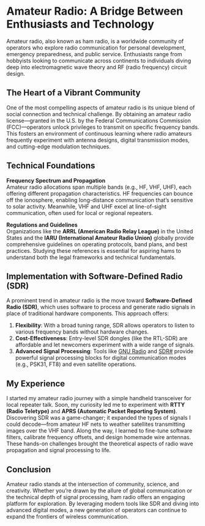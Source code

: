 # Amateur Radio: A Bridge Between Enthusiasts and Technology

Amateur radio, also known as ham radio, is a worldwide community of operators who explore radio communication for personal development, emergency preparedness, and public service. Enthusiasts range from hobbyists looking to communicate across continents to individuals diving deep into electromagnetic wave theory and RF (radio frequency) circuit design.

<!-- I am a panda -->

## The Heart of a Vibrant Community

One of the most compelling aspects of amateur radio is its unique blend of social connection and technical challenge. By obtaining an amateur radio license—granted in the U.S. by the Federal Communications Commission (FCC)—operators unlock privileges to transmit on specific frequency bands. This fosters an environment of continuous learning where radio amateurs frequently experiment with antenna designs, digital transmission modes, and cutting-edge modulation techniques.

## Technical Foundations

**Frequency Spectrum and Propagation**  
Amateur radio allocations span multiple bands (e.g., HF, VHF, UHF), each offering different propagation characteristics. HF frequencies can bounce off the ionosphere, enabling long-distance communication that’s sensitive to solar activity. Meanwhile, VHF and UHF excel at line-of-sight communication, often used for local or regional repeaters.

**Regulations and Guidelines**  
Organizations like the **ARRL (American Radio Relay League)** in the United States and the **IARU (International Amateur Radio Union)** globally provide comprehensive guidelines on operating protocols, band plans, and best practices. Studying these references is essential for aspiring hams to understand both the legal frameworks and technical fundamentals.

## Implementation with Software-Defined Radio (SDR)

A prominent trend in amateur radio is the move toward **Software-Defined Radio (SDR)**, which uses software to process and generate radio signals in place of traditional hardware components. This approach offers:

1. **Flexibility**: With a broad tuning range, SDR allows operators to listen to various frequency bands without hardware changes.  
2. **Cost-Effectiveness**: Entry-level SDR dongles (like the RTL-SDR) are affordable and let newcomers experiment with a wide range of signals.  
3. **Advanced Signal Processing**: Tools like [GNU Radio](https://www.gnuradio.org/) and [SDR#](https://airspy.com/download/) provide powerful signal processing blocks for digital communication modes (e.g., PSK31, FT8) and even satellite operations.

## My Experience

I started my amateur radio journey with a simple handheld transceiver for local repeater talk. Soon, my curiosity led me to experiment with **RTTY (Radio Teletype)** and **APRS (Automatic Packet Reporting System)**. Discovering SDR was a game-changer; it expanded the types of signals I could decode—from amateur HF nets to weather satellites transmitting images over the VHF band. Along the way, I learned to fine-tune software filters, calibrate frequency offsets, and design homemade wire antennas. These hands-on challenges brought the theoretical aspects of radio wave propagation and signal processing to life.

## Conclusion

Amateur radio stands at the intersection of community, science, and creativity. Whether you’re drawn by the allure of global communication or the technical depth of signal processing, ham radio offers an engaging platform for exploration. By leveraging modern tools like SDR and diving into advanced digital modes, a new generation of operators can continue to expand the frontiers of wireless communication.